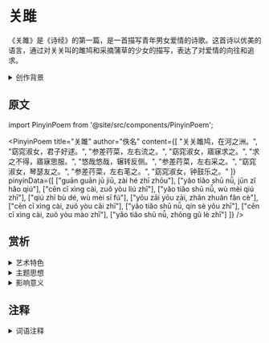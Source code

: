 # 关雎

《关雎》是《诗经》的第一篇，是一首描写青年男女爱情的诗歌。这首诗以优美的语言，通过对关关叫的雎鸠和采摘蒲草的少女的描写，表达了对爱情的向往和追求。

<details>
<summary>创作背景</summary>

《关雎》创作于周代，是一首民间情歌。这首诗反映了当时社会的婚恋观念，表现了人们对纯洁爱情的追求。后来被选入《诗经》，被视为"风始于关雎"，在中国诗歌史上具有重要地位。

</details>

## 原文

import PinyinPoem from '@site/src/components/PinyinPoem';

<PinyinPoem 
  title="关雎" 
  author="佚名"
  content={[
    "关关雎鸠，在河之洲。",
    "窈窕淑女，君子好逑。",
    "参差荇菜，左右流之。",
    "窈窕淑女，寤寐求之。",
    "求之不得，寤寐思服。",
    "悠哉悠哉，辗转反侧。",
    "参差荇菜，左右采之。",
    "窈窕淑女，琴瑟友之。",
    "参差荇菜，左右芼之。",
    "窈窕淑女，钟鼓乐之。"
  ]}
  pinyinData={[
    ["guān guān jū jiū, zài hé zhī zhōu"],
    ["yǎo tiǎo shū nǚ, jūn zǐ hǎo qiú"],
    ["cēn cī xìng cài, zuǒ yòu liú zhī"],
    ["yǎo tiǎo shū nǚ, wù mèi qiú zhī"],
    ["qiú zhī bù dé, wù mèi sī fú"],
    ["yōu zāi yōu zāi, zhǎn zhuǎn fǎn cè"],
    ["cēn cī xìng cài, zuǒ yòu cǎi zhī"],
    ["yǎo tiǎo shū nǚ, qín sè yǒu zhī"],
    ["cēn cī xìng cài, zuǒ yòu mào zhī"],
    ["yǎo tiǎo shū nǚ, zhōng gǔ lè zhī"]
  ]}
/>

## 赏析

<details>
<summary>艺术特色</summary>

1. **表现手法**
   - 比兴手法
   - 重章叠句
   - 对偶工整

2. **语言特点**
   - 语言优美
   - 音律和谐
   - 意境优美

</details>

<details>
<summary>主题思想</summary>

1. **爱情主题**
   - 表达对爱情的向往
   - 描写相思之情
   - 展现纯真情感

2. **道德寓意**
   - 赞美贤淑品德
   - 歌颂纯洁爱情
   - 体现礼教观念

</details>

<details>
<summary>影响意义</summary>

1. 开创了中国爱情诗的先河
2. 确立了比兴手法的典范
3. 体现了早期诗歌的艺术特色

</details>

## 注释

<details>
<summary>词语注释</summary>

1. **关关**：鸟鸣声
2. **雎鸠**：鱼鹰，水鸟
3. **窈窕**：美好的样子
4. **好逑**：好配偶
5. **参差**：长短不齐
6. **荇菜**：水生植物
7. **寤寐**：醒着和睡着
8. **芼**：采摘

</details> 